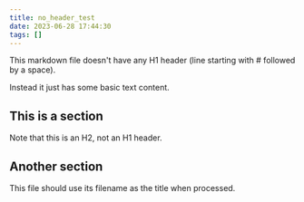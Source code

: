 ```yaml
---
title: no_header_test
date: 2023-06-28 17:44:30
tags: []
---
```

This markdown file doesn't have any H1 header (line starting with # followed by a space).

Instead it just has some basic text content.

## This is a section

Note that this is an H2, not an H1 header.

## Another section

This file should use its filename as the title when processed.